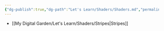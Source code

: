 ```yaml
---
{"dg-publish":true,"dg-path":"Let's Learn/Shaders/Shaders.md","permalink":"/let-s-learn/shaders/shaders/","noteIcon":""}
---
```


- [[My Digital Garden/Let's Learn/Shaders/Stripes\|Stripes]]